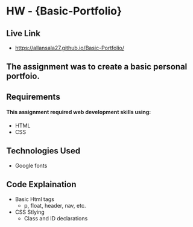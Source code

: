 # HW - {Basic-Portfolio}

## Live Link 
 - https://allansala27.github.io/Basic-Portfolio/

## The assignment was to create a basic personal portfoio.

## Requirements
#### This assignment required web development skills using:

- HTML
- CSS

## Technologies Used
- Google fonts

## Code Explaination
- Basic Html tags
	- p, float, header, nav, etc.
- CSS Stlying
	- Class and ID declarations